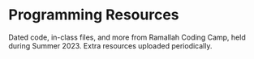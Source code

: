 # Programming Resources
Dated code, in-class files, and more from Ramallah Coding Camp, held during Summer 2023. Extra resources uploaded periodically.
